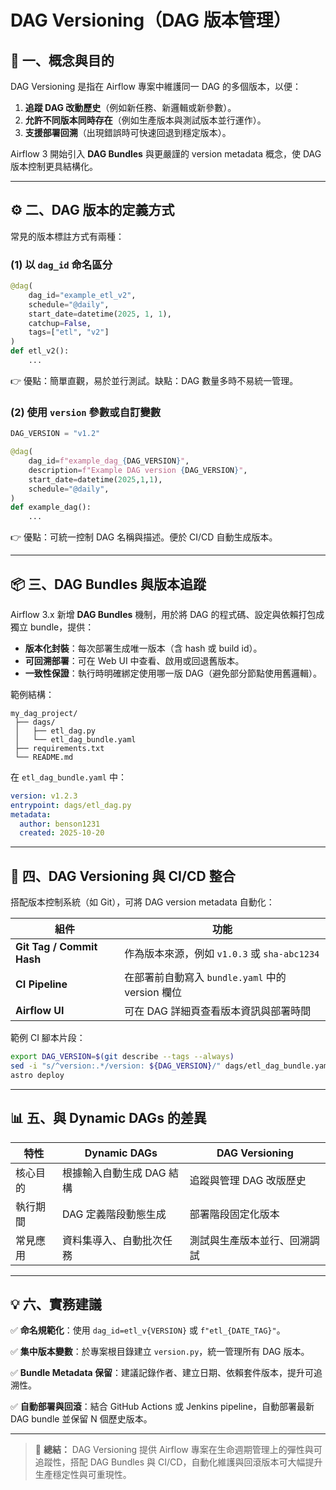 # DAG Versioning（DAG 版本管理）

## 🧭 一、概念與目的

DAG Versioning 是指在 Airflow 專案中維護同一 DAG 的多個版本，以便：

1. **追蹤 DAG 改動歷史**（例如新任務、新邏輯或新參數）。
2. **允許不同版本同時存在**（例如生產版本與測試版本並行運作）。
3. **支援部署回溯**（出現錯誤時可快速回退到穩定版本）。

Airflow 3 開始引入 **DAG Bundles** 與更嚴謹的 version metadata 概念，使 DAG 版本控制更具結構化。

---

## ⚙️ 二、DAG 版本的定義方式

常見的版本標註方式有兩種：

### (1) 以 `dag_id` 命名區分

```python
@dag(
    dag_id="example_etl_v2",
    schedule="@daily",
    start_date=datetime(2025, 1, 1),
    catchup=False,
    tags=["etl", "v2"]
)
def etl_v2():
    ...
```

👉 優點：簡單直觀，易於並行測試。缺點：DAG 數量多時不易統一管理。

### (2) 使用 `version` 參數或自訂變數

```python
DAG_VERSION = "v1.2"

@dag(
    dag_id=f"example_dag_{DAG_VERSION}",
    description=f"Example DAG version {DAG_VERSION}",
    start_date=datetime(2025,1,1),
    schedule="@daily",
)
def example_dag():
    ...
```

👉 優點：可統一控制 DAG 名稱與描述。便於 CI/CD 自動生成版本。

---

## 📦 三、DAG Bundles 與版本追蹤

Airflow 3.x 新增 **DAG Bundles** 機制，用於將 DAG 的程式碼、設定與依賴打包成獨立 bundle，提供：

* **版本化封裝**：每次部署生成唯一版本（含 hash 或 build id）。
* **可回溯部署**：可在 Web UI 中查看、啟用或回退舊版本。
* **一致性保證**：執行時明確綁定使用哪一版 DAG（避免部分節點使用舊邏輯）。

範例結構：

```
my_dag_project/
 ├── dags/
 │   ├── etl_dag.py
 │   └── etl_dag_bundle.yaml
 ├── requirements.txt
 └── README.md
```

在 `etl_dag_bundle.yaml` 中：

```yaml
version: v1.2.3
entrypoint: dags/etl_dag.py
metadata:
  author: benson1231
  created: 2025-10-20
```

---

## 🧩 四、DAG Versioning 與 CI/CD 整合

搭配版本控制系統（如 Git），可將 DAG version metadata 自動化：

| 組件                        | 功能                                   |
| ------------------------- | ------------------------------------ |
| **Git Tag / Commit Hash** | 作為版本來源，例如 `v1.0.3` 或 `sha-abc1234`   |
| **CI Pipeline**           | 在部署前自動寫入 `bundle.yaml` 中的 version 欄位 |
| **Airflow UI**            | 可在 DAG 詳細頁查看版本資訊與部署時間                |

範例 CI 腳本片段：

```bash
export DAG_VERSION=$(git describe --tags --always)
sed -i "s/^version:.*/version: ${DAG_VERSION}/" dags/etl_dag_bundle.yaml
astro deploy
```

---

## 📊 五、與 Dynamic DAGs 的差異

| 特性   | Dynamic DAGs    | DAG Versioning |
| ---- | --------------- | -------------- |
| 核心目的 | 根據輸入自動生成 DAG 結構 | 追蹤與管理 DAG 改版歷史 |
| 執行期間 | DAG 定義階段動態生成    | 部署階段固定化版本      |
| 常見應用 | 資料集導入、自動批次任務    | 測試與生產版本並行、回溯調試 |

---

## 💡 六、實務建議

✅ **命名規範化**：使用 `dag_id=etl_v{VERSION}` 或 `f"etl_{DATE_TAG}"`。

✅ **集中版本變數**：於專案根目錄建立 `version.py`，統一管理所有 DAG 版本。

✅ **Bundle Metadata 保留**：建議記錄作者、建立日期、依賴套件版本，提升可追溯性。

✅ **自動部署與回滾**：結合 GitHub Actions 或 Jenkins pipeline，自動部署最新 DAG bundle 並保留 N 個歷史版本。

---

> 🧠 **總結：** DAG Versioning 提供 Airflow 專案在生命週期管理上的彈性與可追蹤性，搭配 DAG Bundles 與 CI/CD，自動化維護與回滾版本可大幅提升生產穩定性與可重現性。
